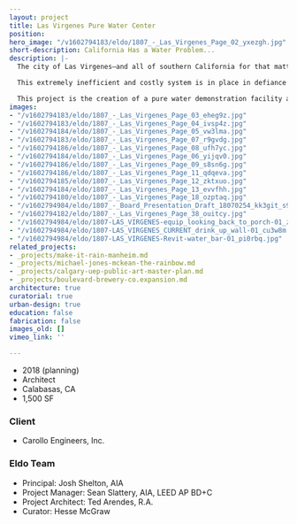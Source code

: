 ```yaml
---
layout: project
title: Las Virgenes Pure Water Center
position: 
hero_image: "/v1602794183/eldo/1807_-_Las_Virgenes_Page_02_yxezgh.jpg"
short-description: California Has a Water Problem...
description: |-
  The city of Las Virgenes—and all of southern California for that matter—relies heavily on water that is sourced from more than 1,800 miles away. Through a complex series of man-made aquaducts, dams, pumps and canals, rain water from the High Sierra Mountains is pushed to the most populous areas of the state.

  This extremely inefficient and costly system is in place in defiance of a proven and readily available technology that can transform non-potable water from a variety of sources into pure drinking water. This technology, called reverse osmosis, has the potential to provide pure drinking water to local communities from water source directly on-site.

  This project is the creation of a pure water demonstration facility at the Las Virgnes Municipal Water Department. Minimally constructed within an existing building, the facility is designed to showcase the technology, invert public perceptions about recycled water, and celebrate the potential for independence from an antiquated potable water delivery system.
images:
- "/v1602794183/eldo/1807_-_Las_Virgenes_Page_03_eheg9z.jpg"
- "/v1602794183/eldo/1807_-_Las_Virgenes_Page_04_ivsp4z.jpg"
- "/v1602794184/eldo/1807_-_Las_Virgenes_Page_05_vw3lma.jpg"
- "/v1602794183/eldo/1807_-_Las_Virgenes_Page_07_r9gvdg.jpg"
- "/v1602794186/eldo/1807_-_Las_Virgenes_Page_08_ufh7yc.jpg"
- "/v1602794184/eldo/1807_-_Las_Virgenes_Page_06_yijqv0.jpg"
- "/v1602794186/eldo/1807_-_Las_Virgenes_Page_09_s8sn6g.jpg"
- "/v1602794186/eldo/1807_-_Las_Virgenes_Page_11_qdqeva.jpg"
- "/v1602794185/eldo/1807_-_Las_Virgenes_Page_12_zktxuo.jpg"
- "/v1602794184/eldo/1807_-_Las_Virgenes_Page_13_evvfhh.jpg"
- "/v1602794180/eldo/1807_-_Las_Virgenes_Page_18_ozptaq.jpg"
- "/v1602794984/eldo/1807_-_Board_Presentation_Draft_18070254_kk3git_s9aysu.jpg"
- "/v1602794182/eldo/1807_-_Las_Virgenes_Page_38_ouitcy.jpg"
- "/v1602794984/eldo/1807-LAS_VIRGENES-equip_looking_back_to_porch-01_zhe8er.jpg"
- "/v1602794984/eldo/1807-LAS_VIRGENES_CURRENT_drink_up_wall-01_cu3w8m.jpg"
- "/v1602794984/eldo/1807-LAS_VIRGENES-Revit-water_bar-01_pi0rbq.jpg"
related_projects:
- _projects/make-it-rain-manheim.md
- _projects/michael-jones-mckean-the-rainbow.md
- _projects/calgary-uep-public-art-master-plan.md
- _projects/boulevard-brewery-co.expansion.md
architecture: true
curatorial: true
urban-design: true
education: false
fabrication: false
images_old: []
vimeo_link: ''

---
```

* 2018 (planning)
* Architect
* Calabasas, CA
* 1,500 SF

### Client

* Carollo Engineers, Inc.

### Eldo Team

* Principal: Josh Shelton, AIA
* Project Manager: Sean Slattery, AIA, LEED AP BD+C
* Project Architect: Ted Arendes, R.A.
* Curator: Hesse McGraw